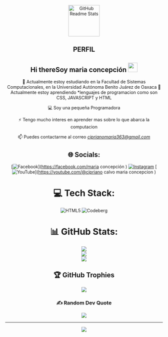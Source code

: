 <p align="center">
 <img width="100px" src="https://res.cloudinary.com/anuraghazra/image/upload/v1594908242/logo_ccswme.svg" align="center" alt="GitHub Readme Stats" />
 <h2 align="center">PERFIL</h2>
 <div align="center">
<h2> Hi thereSoy maria concepción 
 <img src="https://github.com/abdoachhoubi/abdoachhoubi/blob/main/gifs/Hi.gif" width="30"></h2>
<!-- # 💫 About Me:-->
🔭 Actualmente estoy estudiando en la Facultad de Sistemas Computacionales, en la Universidad Autónoma Benito Juárez de Oaxaca
🌱 Actualmente estoy aprendiendo *lenguajes de programacion como son CSS, JAVASCRIPT y HTML

💻 Soy una pequeña Programadora

⚡ Tengo mucho interes en aprender mas sobre lo que abarca la computacion 

📫 Puedes contactarme al correo *ciprianomaria363@gmail.com*


## 🌐 Socials:
[![Facebook](https://img.shields.io/badge/Facebook-%231877F2.svg?logo=Facebook&logoColor=white)](https://facebook.com/maria concepción ) [![Instagram](https://img.shields.io/badge/Instagram-%23E4405F.svg?logo=Instagram&logoColor=white)](https://instagram.com/Estrelladel680) [![YouTube](https://img.shields.io/badge/YouTube-%23FF0000.svg?logo=YouTube&logoColor=white)](https://youtube.com/@cipriano calvo maria concepcion ) 

# 💻 Tech Stack:
![HTML5](https://img.shields.io/badge/html5-%23E34F26.svg?style=for-the-badge&logo=html5&logoColor=white) ![Codeberg](https://img.shields.io/badge/Codeberg-2185D0?style=for-the-badge&logo=Codeberg&logoColor=white)
# 📊 GitHub Stats:
![](https://github-readme-stats.vercel.app/api?username=Mariaconcepcion444&theme=gruvbox_light&hide_border=false&include_all_commits=false&count_private=false)<br/>
![](https://github-readme-streak-stats.herokuapp.com/?user=Mariaconcepcion444&theme=gruvbox_light&hide_border=false)<br/>
![](https://github-readme-stats.vercel.app/api/top-langs/?username=Mariaconcepcion444&theme=gruvbox_light&hide_border=false&include_all_commits=false&count_private=false&layout=compact)

## 🏆 GitHub Trophies
![](https://github-profile-trophy.vercel.app/?username=Mariaconcepcion444&theme=radical&no-frame=false&no-bg=true&margin-w=4)

### ✍️ Random Dev Quote
![](https://quotes-github-readme.vercel.app/api?type=horizontal&theme=radical)

---
[![](https://visitcount.itsvg.in/api?id=Mariaconcepcion444&icon=0&color=0)](https://visitcount.itsvg.in)

<!-- Proudly created with GPRM ( https://gprm.itsvg.in ) -->



